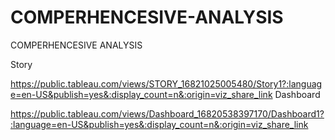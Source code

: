 # COMPERHENCESIVE-ANALYSIS
COMPERHENCESIVE ANALYSIS


Story

https://public.tableau.com/views/STORY_16821025005480/Story1?:language=en-US&publish=yes&:display_count=n&:origin=viz_share_link
Dashboard

https://public.tableau.com/views/Dashboard_16820538397170/Dashboard1?:language=en-US&publish=yes&:display_count=n&:origin=viz_share_link
